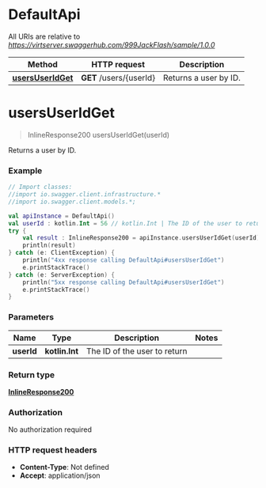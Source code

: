 # DefaultApi

All URIs are relative to *https://virtserver.swaggerhub.com/999JackFlash/sample/1.0.0*

Method | HTTP request | Description
------------- | ------------- | -------------
[**usersUserIdGet**](DefaultApi.md#usersUserIdGet) | **GET** /users/{userId} | Returns a user by ID.

<a name="usersUserIdGet"></a>
# **usersUserIdGet**
> InlineResponse200 usersUserIdGet(userId)

Returns a user by ID.

### Example
```kotlin
// Import classes:
//import io.swagger.client.infrastructure.*
//import io.swagger.client.models.*;

val apiInstance = DefaultApi()
val userId : kotlin.Int = 56 // kotlin.Int | The ID of the user to return
try {
    val result : InlineResponse200 = apiInstance.usersUserIdGet(userId)
    println(result)
} catch (e: ClientException) {
    println("4xx response calling DefaultApi#usersUserIdGet")
    e.printStackTrace()
} catch (e: ServerException) {
    println("5xx response calling DefaultApi#usersUserIdGet")
    e.printStackTrace()
}
```

### Parameters

Name | Type | Description  | Notes
------------- | ------------- | ------------- | -------------
 **userId** | **kotlin.Int**| The ID of the user to return |

### Return type

[**InlineResponse200**](InlineResponse200.md)

### Authorization

No authorization required

### HTTP request headers

 - **Content-Type**: Not defined
 - **Accept**: application/json

